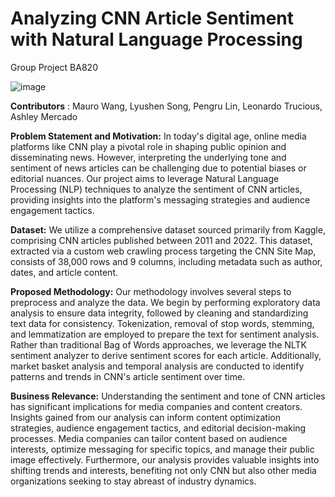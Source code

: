 # Analyzing CNN Article Sentiment with Natural Language Processing

Group Project BA820

![image](https://github.com/mwangcy/BA820/assets/143052952/cafafbd8-c5a2-4383-8d73-dd7d7bd40317)


**Contributors** : Mauro Wang, Lyushen Song, Pengru Lin, Leonardo Trucious, Ashley Mercado

**Problem Statement and Motivation:**
In today's digital age, online media platforms like CNN play a pivotal role in shaping public opinion and disseminating news. However, interpreting the underlying tone and sentiment of news articles can be challenging due to potential biases or editorial nuances. Our project aims to leverage Natural Language Processing (NLP) techniques to analyze the sentiment of CNN articles, providing insights into the platform's messaging strategies and audience engagement tactics.

**Dataset:**
We utilize a comprehensive dataset sourced primarily from Kaggle, comprising CNN articles published between 2011 and 2022. This dataset, extracted via a custom web crawling process targeting the CNN Site Map, consists of 38,000 rows and 9 columns, including metadata such as author, dates, and article content.

**Proposed Methodology:**
Our methodology involves several steps to preprocess and analyze the data. We begin by performing exploratory data analysis to ensure data integrity, followed by cleaning and standardizing text data for consistency. Tokenization, removal of stop words, stemming, and lemmatization are employed to prepare the text for sentiment analysis. Rather than traditional Bag of Words approaches, we leverage the NLTK sentiment analyzer to derive sentiment scores for each article. Additionally, market basket analysis and temporal analysis are conducted to identify patterns and trends in CNN's article sentiment over time.

**Business Relevance:**
Understanding the sentiment and tone of CNN articles has significant implications for media companies and content creators. Insights gained from our analysis can inform content optimization strategies, audience engagement tactics, and editorial decision-making processes. Media companies can tailor content based on audience interests, optimize messaging for specific topics, and manage their public image effectively. Furthermore, our analysis provides valuable insights into shifting trends and interests, benefiting not only CNN but also other media organizations seeking to stay abreast of industry dynamics.



